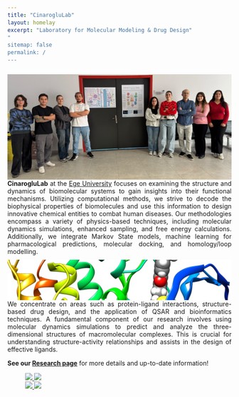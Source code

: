 ```yaml
---
title: "CinarogluLab"
layout: homelay
excerpt: "Laboratory for Molecular Modeling & Drug Design"
"
sitemap: false
permalink: /
---
```


  
<div style="display: flex; flex-direction: column; align-items: flex-start;">
  <img src="https://raw.githubusercontent.com/CinarogluLab/cinaroglulab.github.io/refs/heads/main/images/groupphoto1.jpg" alt="Group Photo" style="width: 100%; height: auto; margin-top: 10px;">
  <div style="text-align: justify;">
  <b>CinarogluLab</b> at the <a href="https://ege.edu.tr/">Ege University</a> focuses on examining the structure and dynamics of biomolecular systems to gain insights into their functional mechanisms. Utilizing computational methods, we strive to decode the biophysical properties of biomolecules and use this information to design innovative chemical entities to combat human diseases. Our methodologies encompass a variety of physics-based techniques, including molecular dynamics simulations, enhanced sampling, and free energy calculations. Additionally, we integrate Markov State models, machine learning for pharmacological predictions, molecular docking, and homology/loop modelling.
</div>
  <img src="https://raw.githubusercontent.com/CinarogluLab/cinaroglulab.github.io/main/images/images-0006.png" alt="Biomolecular Dynamics" style="width: 100%; height: auto; margin-top: 10px;">
<div style="text-align: justify;">
  We concentrate on areas such as protein-ligand interactions, structure-based drug design, and the application of QSAR and bioinformatics techniques. A fundamental component of our research involves using molecular dynamics simulations to predict and analyze the three-dimensional structures of macromolecular complexes. This is crucial for understanding structure-activity relationships and assists in the design of effective ligands.
</div>
</div>


<b>See our [Research page](research)</b> for more details and up-to-date information!


<figure class="fourth">
  <a href="https://ege.edu.tr/"> <img src="{{ site.url }}{{ site.baseurl }}/images/logopic/ege.png" style="width: 100px"> </a>
  <a href="https://biyomuhendislik.ege.edu.tr/"> <img src="{{ site.url }}{{ site.baseurl }}/images/logopic/biyo.jpeg" style="width: 100px"> </a>
  <br>
  <a href="https://www.truba.gov.tr/"> <img src="{{ site.url }}{{ site.baseurl }}/images/logopic/truba_logo.png" style="height: 75px"> </a>
  <a href="https://www.uhem.itu.edu.tr/"> <img src="{{ site.url }}{{ site.baseurl }}/images/logopic/uhem_logo.png" style="height: 75px"> </a>
</figure>
